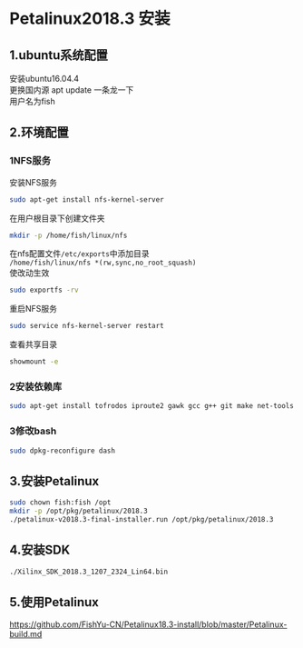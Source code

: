 # Petalinux2018.3 安装
## 1.ubuntu系统配置
安装ubuntu16.04.4  
更换国内源 apt update 一条龙一下  
用户名为fish
## 2.环境配置
### 1NFS服务
安装NFS服务
```bash
sudo apt-get install nfs-kernel-server
```
在用户根目录下创建文件夹
```bash
mkdir -p /home/fish/linux/nfs
```
在nfs配置文件`/etc/exports`中添加目录  
`/home/fish/linux/nfs *(rw,sync,no_root_squash)`  
使改动生效
```bash
sudo exportfs -rv
```
重启NFS服务
```bash
sudo service nfs-kernel-server restart
```
查看共享目录
```bash
showmount -e
```
### 2安装依赖库
```bash
sudo apt-get install tofrodos iproute2 gawk gcc g++ git make net-tools libncurses5-dev tftpd zlib1g:i386 libssl-dev flex bison libselinux1 gnupg wget diffstat chrpath socat xterm autoconf libtool tar unzip texinfo zlib1g-dev gcc-multilib build-essential libsdl1.2-dev libglib2.0-dev screen pax gzip automake
```
### 3修改bash
```bash
sudo dpkg-reconfigure dash
```
## 3.安装Petalinux
```bash
sudo chown fish:fish /opt
mkdir -p /opt/pkg/petalinux/2018.3
./petalinux-v2018.3-final-installer.run /opt/pkg/petalinux/2018.3
```
## 4.安装SDK
```bash
./Xilinx_SDK_2018.3_1207_2324_Lin64.bin
```
## 5.使用Petalinux
https://github.com/FishYu-CN/Petalinux18.3-install/blob/master/Petalinux-build.md
